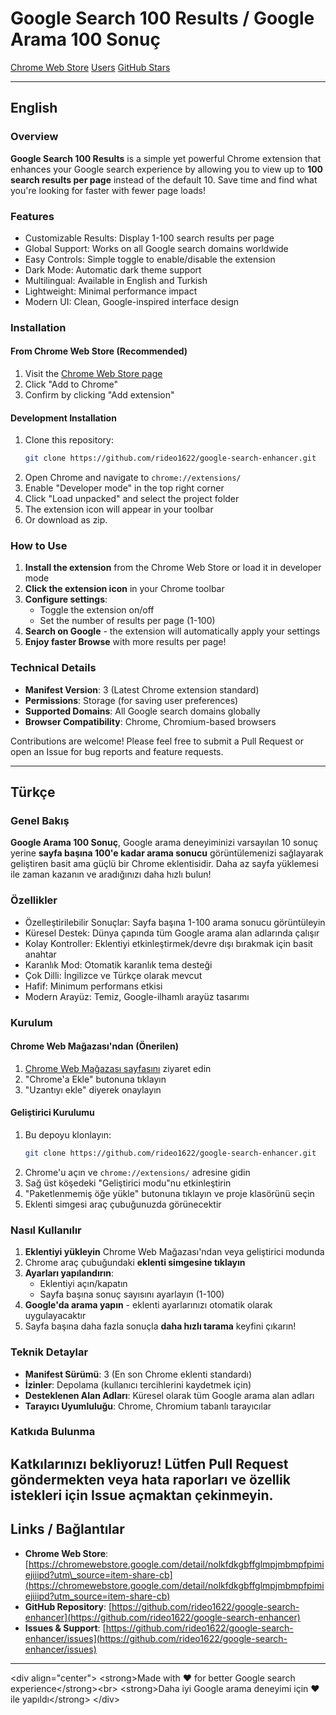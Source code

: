 # Google Search 100 Results / Google Arama 100 Sonuç

[Chrome Web Store](https://chromewebstore.google.com/detail/nolkfdkgbffglmpjmbmpfpimiejiiipd?utm_source=item-share-cb)
[Users](https://chromewebstore.google.com/detail/nolkfdkgbffglmpjmbmpfpimiejiiipd?utm_source=item-share-cb)
[GitHub Stars](https://github.com/rideo1622/google-search-enhancer)

-----

## English

### Overview

**Google Search 100 Results** is a simple yet powerful Chrome extension that enhances your Google search experience by allowing you to view up to **100 search results per page** instead of the default 10. Save time and find what you're looking for faster with fewer page loads\!

### Features

  - Customizable Results: Display 1-100 search results per page
  - Global Support: Works on all Google search domains worldwide
  - Easy Controls: Simple toggle to enable/disable the extension
  - Dark Mode: Automatic dark theme support
  - Multilingual: Available in English and Turkish
  - Lightweight: Minimal performance impact
  - Modern UI: Clean, Google-inspired interface design

### Installation

#### From Chrome Web Store (Recommended)

1.  Visit the [Chrome Web Store page](https://chromewebstore.google.com/detail/nolkfdkgbffglmpjmbmpfpimiejiiipd?utm_source=item-share-cb)
2.  Click "Add to Chrome"
3.  Confirm by clicking "Add extension"

#### Development Installation

1.  Clone this repository:
    ```bash
    git clone https://github.com/rideo1622/google-search-enhancer.git
    ```
2.  Open Chrome and navigate to `chrome://extensions/`
3.  Enable "Developer mode" in the top right corner
4.  Click "Load unpacked" and select the project folder
5.  The extension icon will appear in your toolbar
6.  Or download as zip.

### How to Use

1.  **Install the extension** from the Chrome Web Store or load it in developer mode
2.  **Click the extension icon** in your Chrome toolbar
3.  **Configure settings**:
      - Toggle the extension on/off
      - Set the number of results per page (1-100)
4.  **Search on Google** - the extension will automatically apply your settings
5.  **Enjoy faster Browse** with more results per page\!

### Technical Details

  - **Manifest Version**: 3 (Latest Chrome extension standard)
  - **Permissions**: Storage (for saving user preferences)
  - **Supported Domains**: All Google search domains globally
  - **Browser Compatibility**: Chrome, Chromium-based browsers

Contributions are welcome\! Please feel free to submit a Pull Request or open an Issue for bug reports and feature requests.

-----

## Türkçe

### Genel Bakış

**Google Arama 100 Sonuç**, Google arama deneyiminizi varsayılan 10 sonuç yerine **sayfa başına 100'e kadar arama sonucu** görüntülemenizi sağlayarak geliştiren basit ama güçlü bir Chrome eklentisidir. Daha az sayfa yüklemesi ile zaman kazanın ve aradığınızı daha hızlı bulun\!

### Özellikler

  - Özelleştirilebilir Sonuçlar: Sayfa başına 1-100 arama sonucu görüntüleyin
  - Küresel Destek: Dünya çapında tüm Google arama alan adlarında çalışır
  - Kolay Kontroller: Eklentiyi etkinleştirmek/devre dışı bırakmak için basit anahtar
  - Karanlık Mod: Otomatik karanlık tema desteği
  - Çok Dilli: İngilizce ve Türkçe olarak mevcut
  - Hafif: Minimum performans etkisi
  - Modern Arayüz: Temiz, Google-ilhamlı arayüz tasarımı

### Kurulum

#### Chrome Web Mağazası'ndan (Önerilen)

1.  [Chrome Web Mağazası sayfasını](https://chromewebstore.google.com/detail/nolkfdkgbffglmpjmbmpfpimiejiiipd?utm_source=item-share-cb) ziyaret edin
2.  "Chrome'a Ekle" butonuna tıklayın
3.  "Uzantıyı ekle" diyerek onaylayın

#### Geliştirici Kurulumu

1.  Bu depoyu klonlayın:
    ```bash
    git clone https://github.com/rideo1622/google-search-enhancer.git
    ```
2.  Chrome'u açın ve `chrome://extensions/` adresine gidin
3.  Sağ üst köşedeki "Geliştirici modu"nu etkinleştirin
4.  "Paketlenmemiş öğe yükle" butonuna tıklayın ve proje klasörünü seçin
5.  Eklenti simgesi araç çubuğunuzda görünecektir

### Nasıl Kullanılır

1.  **Eklentiyi yükleyin** Chrome Web Mağazası'ndan veya geliştirici modunda
2.  Chrome araç çubuğundaki **eklenti simgesine tıklayın**
3.  **Ayarları yapılandırın**:
      - Eklentiyi açın/kapatın
      - Sayfa başına sonuç sayısını ayarlayın (1-100)
4.  **Google'da arama yapın** - eklenti ayarlarınızı otomatik olarak uygulayacaktır
5.  Sayfa başına daha fazla sonuçla **daha hızlı tarama** keyfini çıkarın\!

### Teknik Detaylar

  - **Manifest Sürümü**: 3 (En son Chrome eklenti standardı)
  - **İzinler**: Depolama (kullanıcı tercihlerini kaydetmek için)
  - **Desteklenen Alan Adları**: Küresel olarak tüm Google arama alan adları
  - **Tarayıcı Uyumluluğu**: Chrome, Chromium tabanlı tarayıcılar

### Katkıda Bulunma

## Katkılarınızı bekliyoruz\! Lütfen Pull Request göndermekten veya hata raporları ve özellik istekleri için Issue açmaktan çekinmeyin.

## Links / Bağlantılar

  - **Chrome Web Store**: [https://chromewebstore.google.com/detail/nolkfdkgbffglmpjmbmpfpimiejiiipd?utm\_source=item-share-cb](https://chromewebstore.google.com/detail/nolkfdkgbffglmpjmbmpfpimiejiiipd?utm_source=item-share-cb)
  - **GitHub Repository**: [https://github.com/rideo1622/google-search-enhancer](https://github.com/rideo1622/google-search-enhancer)
  - **Issues & Support**: [https://github.com/rideo1622/google-search-enhancer/issues](https://github.com/rideo1622/google-search-enhancer/issues)

-----

\<div align="center"\>
\<strong\>Made with ❤️ for better Google search experience\</strong\>\<br\>
\<strong\>Daha iyi Google arama deneyimi için ❤️ ile yapıldı\</strong\>
\</div\>
